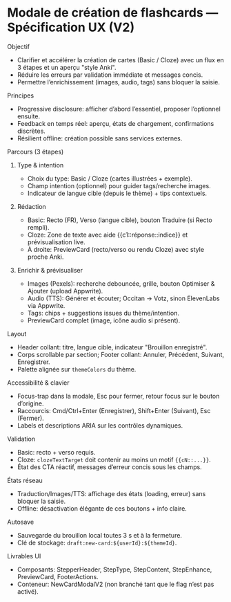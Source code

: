 # Modale de création de flashcards — Spécification UX (V2)

Objectif
- Clarifier et accélérer la création de cartes (Basic / Cloze) avec un flux en 3 étapes et un aperçu "style Anki".
- Réduire les erreurs par validation immédiate et messages concis.
- Permettre l’enrichissement (images, audio, tags) sans bloquer la saisie.

Principes
- Progressive disclosure: afficher d’abord l’essentiel, proposer l’optionnel ensuite.
- Feedback en temps réel: aperçu, états de chargement, confirmations discrètes.
- Résilient offline: création possible sans services externes.

Parcours (3 étapes)
1) Type & intention
   - Choix du type: Basic / Cloze (cartes illustrées + exemple).
   - Champ intention (optionnel) pour guider tags/recherche images.
   - Indicateur de langue cible (depuis le thème) + tips contextuels.

2) Rédaction
   - Basic: Recto (FR), Verso (langue cible), bouton Traduire (si Recto rempli).
   - Cloze: Zone de texte avec aide {{c1::réponse::indice}} et prévisualisation live.
   - À droite: PreviewCard (recto/verso ou rendu Cloze) avec style proche Anki.

3) Enrichir & prévisualiser
   - Images (Pexels): recherche debouncée, grille, bouton Optimiser & Ajouter (upload Appwrite).
   - Audio (TTS): Générer et écouter; Occitan → Votz, sinon ElevenLabs via Appwrite.
   - Tags: chips + suggestions issues du thème/intention.
   - PreviewCard complet (image, icône audio si présent).

Layout
- Header collant: titre, langue cible, indicateur "Brouillon enregistré".
- Corps scrollable par section; Footer collant: Annuler, Précédent, Suivant, Enregistrer.
- Palette alignée sur `themeColors` du thème.

Accessibilité & clavier
- Focus-trap dans la modale, Esc pour fermer, retour focus sur le bouton d’origine.
- Raccourcis: Cmd/Ctrl+Enter (Enregistrer), Shift+Enter (Suivant), Esc (Fermer).
- Labels et descriptions ARIA sur les contrôles dynamiques.

Validation
- Basic: recto + verso requis.
- Cloze: `clozeTextTarget` doit contenir au moins un motif `{{cN::...}}`.
- État des CTA réactif, messages d’erreur concis sous les champs.

États réseau
- Traduction/Images/TTS: affichage des états (loading, erreur) sans bloquer la saisie.
- Offline: désactivation élégante de ces boutons + info claire.

Autosave
- Sauvegarde du brouillon local toutes 3 s et à la fermeture.
- Clé de stockage: `draft:new-card:${userId}:${themeId}`.

Livrables UI
- Composants: StepperHeader, StepType, StepContent, StepEnhance, PreviewCard, FooterActions.
- Conteneur: NewCardModalV2 (non branché tant que le flag n’est pas activé).

